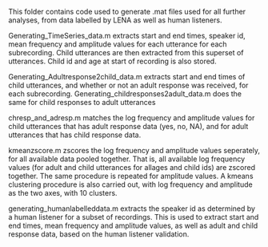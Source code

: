 
This folder contains code used to generate .mat files used for all further analyses, from data labelled by LENA as well as human listeners.

Generating_TimeSeries_data.m extracts start and end times, speaker id, mean frequency and amplitude values for each utterance for each subrecording. Child utterances are then extracted from this superset of utterances. Child id and age at start of recording is also stored.

Generating_Adultresponse2child_data.m extracts start and end times of child utterances, and whether or not an adult response was received, for each subrecording. Generating_childresponses2adult_data.m does the same for child responses to adult utterances

chresp_and_adresp.m matches the log frequency and amplitude values for child utterances that has adult response data (yes, no, NA), and for adult utterances that has child response data.

kmeanzscore.m zscores the log frequency and amplitude values seperately, for all available data pooled together. That is, all available log frequency values (for adult and child utterances for allages and child ids) are zscored together. The same procedure is repeated for amplitude values. A kmeans clustering procedure is also carried out, with log frequency and amplitude as the two axes, with 10 clusters. 

generating_humanlabelleddata.m extracts the speaker id as determined by a human listener for a subset of recordings. This is used to extract start and end times, mean frequency and amplitude values, as well as adult and child response data, based on the human listener validation. 




